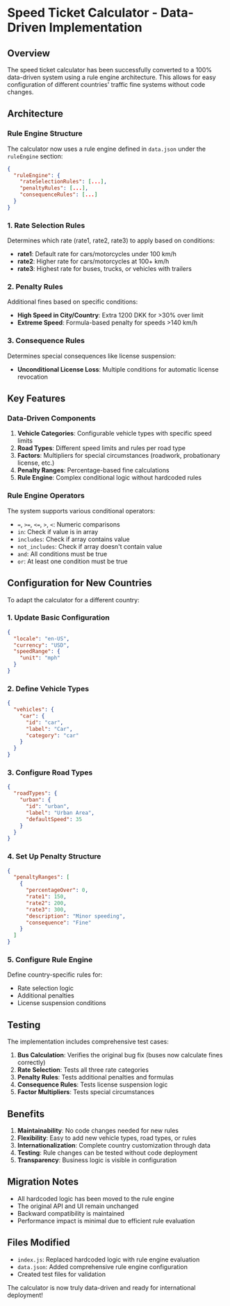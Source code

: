 # Speed Ticket Calculator - Data-Driven Implementation

## Overview
The speed ticket calculator has been successfully converted to a 100% data-driven system using a rule engine architecture. This allows for easy configuration of different countries' traffic fine systems without code changes.

## Architecture

### Rule Engine Structure

The calculator now uses a rule engine defined in `data.json` under the `ruleEngine` section:

```json
{
  "ruleEngine": {
    "rateSelectionRules": [...],
    "penaltyRules": [...],
    "consequenceRules": [...]
  }
}
```

### 1. Rate Selection Rules
Determines which rate (rate1, rate2, rate3) to apply based on conditions:

- **rate1**: Default rate for cars/motorcycles under 100 km/h
- **rate2**: Higher rate for cars/motorcycles at 100+ km/h
- **rate3**: Highest rate for buses, trucks, or vehicles with trailers

### 2. Penalty Rules
Additional fines based on specific conditions:

- **High Speed in City/Country**: Extra 1200 DKK for >30% over limit
- **Extreme Speed**: Formula-based penalty for speeds >140 km/h

### 3. Consequence Rules
Determines special consequences like license suspension:

- **Unconditional License Loss**: Multiple conditions for automatic license revocation

## Key Features

### Data-Driven Components

1. **Vehicle Categories**: Configurable vehicle types with specific speed limits
2. **Road Types**: Different speed limits and rules per road type
3. **Factors**: Multipliers for special circumstances (roadwork, probationary license, etc.)
4. **Penalty Ranges**: Percentage-based fine calculations
5. **Rule Engine**: Complex conditional logic without hardcoded rules

### Rule Engine Operators

The system supports various conditional operators:
- `=`, `>=`, `<=`, `>`, `<`: Numeric comparisons
- `in`: Check if value is in array
- `includes`: Check if array contains value
- `not_includes`: Check if array doesn't contain value
- `and`: All conditions must be true
- `or`: At least one condition must be true

## Configuration for New Countries

To adapt the calculator for a different country:

### 1. Update Basic Configuration
```json
{
  "locale": "en-US",
  "currency": "USD",
  "speedRange": {
    "unit": "mph"
  }
}
```

### 2. Define Vehicle Types
```json
{
  "vehicles": {
    "car": {
      "id": "car",
      "label": "Car", 
      "category": "car"
    }
  }
}
```

### 3. Configure Road Types
```json
{
  "roadTypes": {
    "urban": {
      "id": "urban",
      "label": "Urban Area",
      "defaultSpeed": 35
    }
  }
}
```

### 4. Set Up Penalty Structure
```json
{
  "penaltyRanges": [
    {
      "percentageOver": 0,
      "rate1": 150,
      "rate2": 200,
      "rate3": 300,
      "description": "Minor speeding",
      "consequence": "Fine"
    }
  ]
}
```

### 5. Configure Rule Engine
Define country-specific rules for:
- Rate selection logic
- Additional penalties
- License suspension conditions

## Testing

The implementation includes comprehensive test cases:

1. **Bus Calculation**: Verifies the original bug fix (buses now calculate fines correctly)
2. **Rate Selection**: Tests all three rate categories
3. **Penalty Rules**: Tests additional penalties and formulas
4. **Consequence Rules**: Tests license suspension logic
5. **Factor Multipliers**: Tests special circumstances

## Benefits

1. **Maintainability**: No code changes needed for new rules
2. **Flexibility**: Easy to add new vehicle types, road types, or rules
3. **Internationalization**: Complete country customization through data
4. **Testing**: Rule changes can be tested without code deployment
5. **Transparency**: Business logic is visible in configuration

## Migration Notes

- All hardcoded logic has been moved to the rule engine
- The original API and UI remain unchanged
- Backward compatibility is maintained
- Performance impact is minimal due to efficient rule evaluation

## Files Modified

- `index.js`: Replaced hardcoded logic with rule engine evaluation
- `data.json`: Added comprehensive rule engine configuration
- Created test files for validation

The calculator is now truly data-driven and ready for international deployment!
